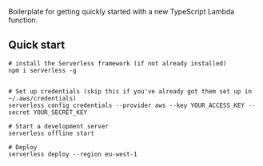 Boilerplate for getting quickly started with a new TypeScript Lambda function.

## Quick start

```
# install the Serverless framework (if not already installed)
npm i serverless -g            


# Set up credentials (skip this if you've already got them set up in ~/.aws/credentials)
serverless config credentials --provider aws --key YOUR_ACCESS_KEY --secret YOUR_SECRET_KEY

# Start a development server
serverless offline start 

# Deploy 
serverless deploy --region eu-west-1

```